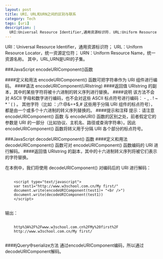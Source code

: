 ```yaml
---
layout: post
title: URI、URL和URN之间的区别与联系
category: Tech
tags: [uri]
description: |
  URI:Universal Resource Identifier,通用资源标识符. URL:Uniform Resource Locator, 统一资源定位符. URN:Uniform Resource Name,统一资源名称。
---
```



URI：Universal Resource Identifier，通用资源标识符；
URL：Uniform Resource Locator，统一资源定位符；
URN：Uniform Resource Name，统一资源名称。
其中，URL,URN是URI的子集。

###JavaScript encodeURIComponent()函数

####定义和用法
   encodeURIComponent() 函数可把字符串作为 URI 组件进行编码。
####语法
   encodeURIComponent(URIstring)
####返回值
   URIstring 的副本，其中的某些字符将被十六进制的转义序列进行替换。
####说明
   该方法不会对 ASCII 字母和数字进行编码，也不会对这些 ASCII 标点符号进行编码： - _ . ! ~ * ' ( ) 。
   其他字符（比如 ：;/?:@&=+$,# 这些用于分隔 URI 组件的标点符号），都是由一个或多个十六进制的转义序列替换的。
####提示和注释
提示：请注意 encodeURIComponent() 函数 与 encodeURI() 函数的区别之处，前者假定它的参数是 URI 的一部分（比如协议、主机名、路径或查询字符串）。因此 encodeURIComponent() 函数将转义用于分隔 URI 各个部分的标点符号。

###JavaScript decodeURIComponent() 函数
####定义和用法
decodeURIComponent() 函数可对 encodeURIComponent() 函数编码的 URI 进行解码。
####返回值
URIstring 的副本，其中的十六进制转义序列将被它们表示的字符替换。

在本例中，我们将使用 decodeURIComponent() 对编码后的 URI 进行解码：
<pre>
    <code>
    &lt;script type="text/javascript"&gt;
    var test1="http://www.w3school.com.cn/My first/"
    document.write(encodeURIComponent(test1)+ "&lt;br /&gt;")
    document.write(decodeURIComponent(test1))
    &lt;/script&gt;
    </code>
</pre>

输出：
<pre>
    <code>
    http%3A%2F%2Fwww.w3school.com.cn%2FMy%20first%2F
    http://www.w3school.com.cn/My first/
    </code>
</pre>

####jQuery中serialize方法
通过encodeURIComponent编码，所以通过decodeURIComponent解码。

